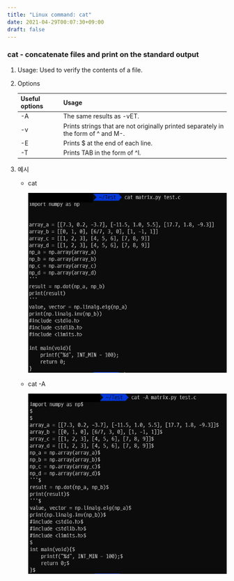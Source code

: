 ```yaml
---
title: "Linux command: cat"
date: 2021-04-29T00:07:30+09:00
draft: false
---
```


### cat - concatenate files and print on the standard output

1. Usage: Used to verify the contents of a file.
2. Options

   | Useful options | Usage                                                                              |
   | -------------- | ---------------------------------------------------------------------------------- |
   | -A             | The same results as -vET.                                                          |
   | -v             | Prints strings that are not originally printed separately in the form of ^ and M-. |
   | -E             | Prints $ at the end of each line.                                                  |
   | -T             | Prints TAB in the form of ^l.                                                      |

3. 예시

   - cat

     ![cat](Images/cat.png)

   - cat -A

     ![cat -A](Images/cata.png)
